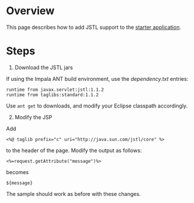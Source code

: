 # Overview #

This page describes how to add JSTL support to the [starter application](GettingStartedPart1.md).

# Steps #

1) Download the JSTL jars

If using the Impala ANT build environment, use the _dependency.txt_ entries:

```
runtime from javax.servlet:jstl:1.1.2
runtime from taglibs:standard:1.1.2
```

Use `ant get` to downloads, and modify your Eclipse classpath accordingly.

2) Modify the JSP

Add

```
<%@ taglib prefix="c" uri="http://java.sun.com/jstl/core" %>
```

to the header of the page. Modify the output as follows:

```
<%=request.getAttribute("message")%>
```

becomes

```
${message}
```

The sample should work as before with these changes.